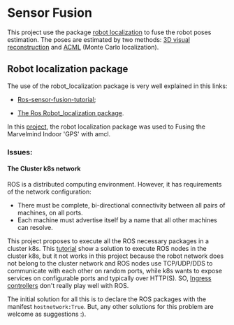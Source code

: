 # Sensor Fusion

This project use the package [robot localization](http://wiki.ros.org/robot_localization) to fuse the robot poses estimation. The poses are estimated by two methods: [3D visual reconstruction](https://github.com/matheusdutra0207/is-reconstruction) and [ACML](http://wiki.ros.org/amcl) (Monte Carlo localization).

## Robot localization package

The use of the robot_localization package is very well explained in this links:

- [Ros-sensor-fusion-tutorial](https://github.com/methylDragon/ros-sensor-fusion-tutorial/blob/master/01%20-%20ROS%20and%20Sensor%20Fusion%20Tutorial.md);

- [The Ros Robot_localization package](https://kapernikov.com/the-ros-robot_localization-package/).

In this [project](https://github.com/methylDragon/ros-sensor-fusion-tutorial/blob/master/02%20-%20Global%20Pose%20Estimate%20Fusion%20(Example%20Implementation).md), the robot localization package was used to Fusing the Marvelmind Indoor 'GPS' with amcl. 

### Issues:

#### The Cluster k8s network

ROS is a distributed computing environment. However, it has requirements of the network configuration: 
- There must be complete, bi-directional connectivity between all pairs of machines, on all ports. 
- Each machine must advertise itself by a name that all other machines can resolve.  

This project proposes to execute all the ROS necessary packages in a cluster k8s. This [tutorial](https://blog.zhaw.ch/icclab/challenges-with-running-ros-on-kubernetes/) show a solution to execute ROS nodes in the cluster k8s, but it not works in this project because the robot network does not belong to the cluster network and ROS nodes use TCP/UDP/DDS to communicate with each other on random ports, while k8s wants to expose services on configurable ports and typically over HTTP(S). SO, [Ingress controllers](https://kubernetes.io/docs/concepts/services-networking/ingress/) don't really play well with ROS.

The initial solution for all this is to declare the ROS packages with the manifest `hostnetwork:True`. But, any other solutions for this problem are welcome as suggestions :).
